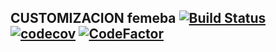 CUSTOMIZACION femeba [![Build Status](https://travis-ci.org/ntsystemwork/cl-femeba.svg?branch=11.0)](https://travis-ci.org/ntsystemwork/cl-femeba) [![codecov](https://codecov.io/gh/ntsystemwork/cl-femeba/branch/11.0/graph/badge.svg)](https://codecov.io/gh/ntsystemwork/cl-femeba) [![CodeFactor](https://www.codefactor.io/repository/github/ntsystemwork/cl-femeba/badge)](https://www.codefactor.io/repository/github/ntsystemwork/cl-femeba)
----------------------------------------------------------------------------------------------------------------------------------------------------------------------------------------------------------------------------------------------------------------------------------------------------------------------------------------------------------------------------------------------------------------------------------------------------------

